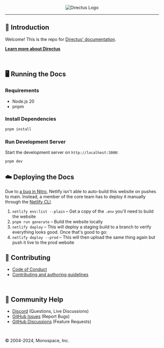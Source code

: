 <p align="center"><img alt="Directus Logo" src="https://user-images.githubusercontent.com/522079/158864859-0fbeae62-9d7a-4619-b35e-f8fa5f68e0c8.png"></p>

---

## 🐰 Introduction

Welcome! This is the repo for [Directus' documentation](https://docs.directus.io).

**[Learn more about Directus](https://directus.io)**

<br />

## 🖥️ Running the Docs

### Requirements

- Node.js 20
- pnpm

### Install Dependencies

```bash
pnpm install
```

### Run Development Server

Start the development server on `http://localhost:3000`:

```bash
pnpm dev
```

## ☁️ Deploying the Docs

Due to [a bug in Nitro](https://github.com/nitrojs/nitro/issues/1484), Netlify isn't able to
auto-build this website on pushes to main. Instead, a member of the core team has to deploy it
manually through the [Netlify CLI](https://docs.netlify.com/cli/get-started/).

1. `netlify env:list --plain` – Get a copy of the `.env` you'll need to build the website
1. `pnpm run generate` – Build the website locally
1. `netlify deploy` – This will deploy a staging build to a branch to verify everything looks good.
   Once that's good to go:
1. `netlify deploy --prod` – This will then upload the same thing again but push it live to the prod
   website

## 🚀 Contributing

- [Code of Conduct](https://directus.io/docs/community/overview/conduct)
- [Contributing and authoring guidelines](https://directus.io/docs/community/contribution/documentation)

<br />

## 🤔 Community Help

- [Discord](https://directus.chat) (Questions, Live Discussions)
- [GitHub Issues](https://github.com/directus/docs/issues) (Report Bugs)
- [GitHub Discussions](https://github.com/directus/docs/discussions) (Feature Requests)

<br />

© 2004-2024, Monospace, Inc.
